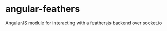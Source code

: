 angular-feathers
================

AngularJS module for interacting with a feathersjs backend over socket.io
